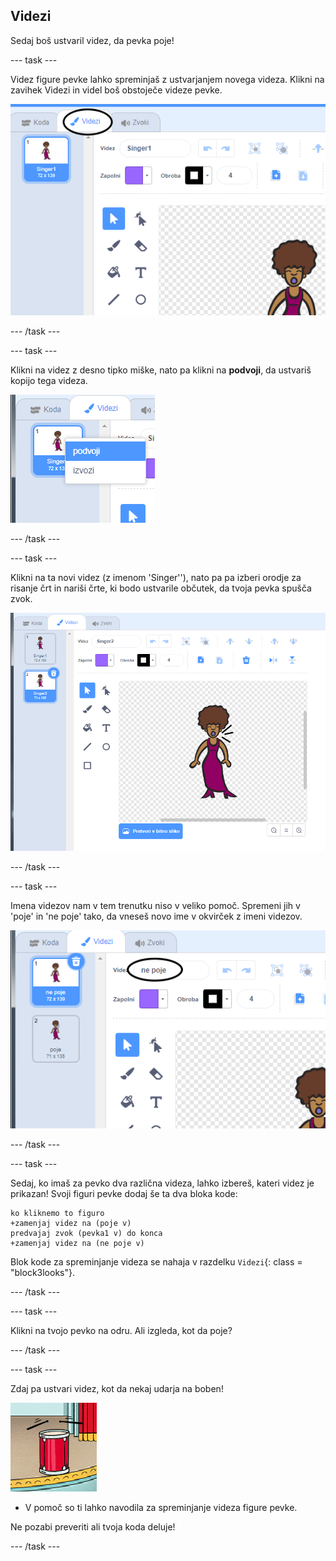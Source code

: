 ## Videzi

Sedaj boš ustvaril videz, da pevka poje!

--- task ---

Videz figure pevke lahko spreminjaš z ustvarjanjem novega videza. Klikni na zavihek Videzi in videl boš obstoječe videze pevke.

![posnetek zaslona](images/band-singer-costume-annotated.png)

--- /task ---

--- task ---

Klikni na videz z desno tipko miške, nato pa klikni na **podvoji**, da ustvariš kopijo tega videza.

![posnetek zaslona](images/band-singer-duplicate.png)

--- /task ---

--- task ---

Klikni na ta novi videz (z imenom 'Singer''), nato pa pa izberi orodje za risanje črt in nariši črte, ki bodo ustvarile občutek, da tvoja pevka spušča zvok.

![posnetek zaslona](images/band-singer-click.png)

--- /task ---

--- task ---

Imena videzov nam v tem trenutku niso v veliko pomoč. Spremeni jih v 'poje' in 'ne poje' tako, da vneseš novo ime v okvirček z imeni videzov.

![posnetek zaslona](images/band-singer-name-annotated.png)

--- /task ---

--- task ---

Sedaj, ko imaš za pevko dva različna videza, lahko izbereš, kateri videz je prikazan! Svoji figuri pevke dodaj še ta dva bloka kode:

```blocks3
ko kliknemo to figuro
+zamenjaj videz na (poje v)
predvajaj zvok (pevka1 v) do konca
+zamenjaj videz na (ne poje v)
```

Blok kode za spreminjanje videza se nahaja v razdelku `Videzi`{: class = "block3looks"}.

--- /task ---

--- task ---

Klikni na tvojo pevko na odru. Ali izgleda, kot da poje?

--- /task ---

--- task ---

Zdaj pa ustvari videz, kot da nekaj udarja na boben!

![posnetek zaslona](images/band-drum-final.png)

- V pomoč so ti lahko navodila za spreminjanje videza figure pevke.

Ne pozabi preveriti ali tvoja koda deluje!

--- /task ---
